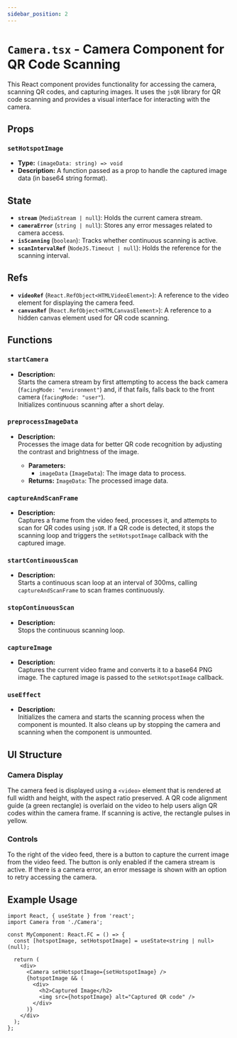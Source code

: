 ```yaml
---
sidebar_position: 2
---
```

# `Camera.tsx` - Camera Component for QR Code Scanning

This React component provides functionality for accessing the camera, scanning QR codes, and capturing images. It uses the `jsQR` library for QR code scanning and provides a visual interface for interacting with the camera.

## Props

### `setHotspotImage`
- **Type:** `(imageData: string) => void`
- **Description:** A function passed as a prop to handle the captured image data (in base64 string format).

## State

- **`stream`** (`MediaStream | null`): Holds the current camera stream.
- **`cameraError`** (`string | null`): Stores any error messages related to camera access.
- **`isScanning`** (`boolean`): Tracks whether continuous scanning is active.
- **`scanIntervalRef`** (`NodeJS.Timeout | null`): Holds the reference for the scanning interval.

## Refs

- **`videoRef`** (`React.RefObject<HTMLVideoElement>`): A reference to the video element for displaying the camera feed.
- **`canvasRef`** (`React.RefObject<HTMLCanvasElement>`): A reference to a hidden canvas element used for QR code scanning.

## Functions

### `startCamera`
- **Description:**  
  Starts the camera stream by first attempting to access the back camera (`facingMode: "environment"`) and, if that fails, falls back to the front camera (`facingMode: "user"`).  
  Initializes continuous scanning after a short delay.

### `preprocessImageData`
- **Description:**  
  Processes the image data for better QR code recognition by adjusting the contrast and brightness of the image.

    - **Parameters:**
        - `imageData` (`ImageData`): The image data to process.
    - **Returns:** `ImageData`: The processed image data.

### `captureAndScanFrame`
- **Description:**  
  Captures a frame from the video feed, processes it, and attempts to scan for QR codes using `jsQR`. If a QR code is detected, it stops the scanning loop and triggers the `setHotspotImage` callback with the captured image.

### `startContinuousScan`
- **Description:**  
  Starts a continuous scan loop at an interval of 300ms, calling `captureAndScanFrame` to scan frames continuously.

### `stopContinuousScan`
- **Description:**  
  Stops the continuous scanning loop.

### `captureImage`
- **Description:**  
  Captures the current video frame and converts it to a base64 PNG image. The captured image is passed to the `setHotspotImage` callback.

### `useEffect`
- **Description:**  
  Initializes the camera and starts the scanning process when the component is mounted. It also cleans up by stopping the camera and scanning when the component is unmounted.

## UI Structure

### Camera Display

The camera feed is displayed using a `<video>` element that is rendered at full width and height, with the aspect ratio preserved. A QR code alignment guide (a green rectangle) is overlaid on the video to help users align QR codes within the camera frame. If scanning is active, the rectangle pulses in yellow.

### Controls

To the right of the video feed, there is a button to capture the current image from the video feed. The button is only enabled if the camera stream is active. If there is a camera error, an error message is shown with an option to retry accessing the camera.

## Example Usage

```tsx
import React, { useState } from 'react';
import Camera from './Camera';

const MyComponent: React.FC = () => {
  const [hotspotImage, setHotspotImage] = useState<string | null>(null);

  return (
    <div>
      <Camera setHotspotImage={setHotspotImage} />
      {hotspotImage && (
        <div>
          <h2>Captured Image</h2>
          <img src={hotspotImage} alt="Captured QR code" />
        </div>
      )}
    </div>
  );
};
```